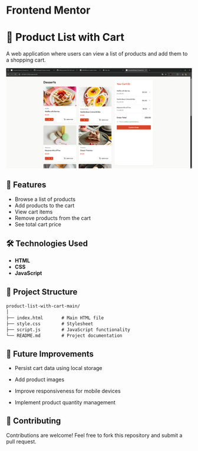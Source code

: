 # Frontend Mentor

# 🛒 Product List with Cart

A web application where users can view a list of products and add them to a shopping cart.

![Demo Screenshot](Screen.png) <!-- Optional: Add a screenshot if you have one -->

## 🚀 Features

- Browse a list of products
- Add products to the cart
- View cart items
- Remove products from the cart
- See total cart price

## 🛠️ Technologies Used

- **HTML**
- **CSS**
- **JavaScript**

## 📂 Project Structure
```
product-list-with-cart-main/
│
├── index.html       # Main HTML file
├── style.css        # Stylesheet
├── script.js        # JavaScript functionality
└── README.md        # Project documentation
```
## 🎯 Future Improvements
- Persist cart data using local storage

- Add product images

- Improve responsiveness for mobile devices

- Implement product quantity management

## 🤝 Contributing
Contributions are welcome! Feel free to fork this repository and submit a pull request.
